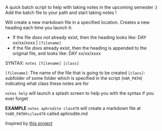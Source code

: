 A quick batch script to help with taking notes in the upcoming semester :)
Add the batch file to your path and start taking notes !

Will create a new markdown file in a specified location. Creates a new heading each time you launch it:
* If the file _does not_ already exist, then the heading looks like: DAY xx/xx/xxxx | `[filename]`
* If the file _does_ already exist, then the heading is appended to the original file, and looks like: DAY xx/xx/xxxx

SYNTAX: `notes [filename] [class]`

`[filename]`: The name of the file that is going to be created
`[class]`: subfolder of some folder which is specified in the script (`VAR_PATH`) indicating what class these notes are for


`notes help` will launch a splash screen to help you with the syntax if you ever forget




**EXAMPLE**
`notes aphrodite clas470` will create a markdown file at `%VAR_PATH%\clas470` called aphrodite.md






Inspired by [this project](https://www.youtube.com/watch?v=pADvJUafZZc)
